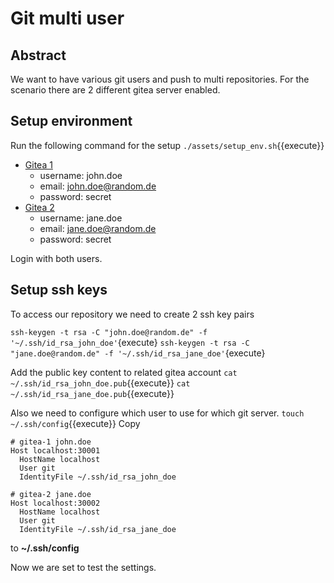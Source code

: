 # Git multi user

## Abstract

We want to have various git users and push to multi repositories.
For the scenario there are 2 different gitea server enabled.

## Setup environment

Run the following command for the setup
`./assets/setup_env.sh`{{execute}}

- [Gitea 1](https://[[HOST_SUBDOMAIN]]-30001-[[KATACODA_HOST]].environments.katacoda.com/)
  - username: john.doe
  - email: john.doe@random.de
  - password: secret
- [Gitea 2](https://[[HOST_SUBDOMAIN]]-30002-[[KATACODA_HOST]].environments.katacoda.com/)
  - username: jane.doe
  - email: jane.doe@random.de
  - password: secret

Login with both users.

## Setup ssh keys

To access our repository we need to create 2 ssh key pairs

`ssh-keygen -t rsa -C "john.doe@random.de" -f '~/.ssh/id_rsa_john_doe'`{execute}
`ssh-keygen -t rsa -C "jane.doe@random.de" -f '~/.ssh/id_rsa_jane_doe'`{execute}

Add the public key content to related gitea account
`cat ~/.ssh/id_rsa_john_doe.pub`{{execute}}
`cat ~/.ssh/id_rsa_jane_doe.pub`{{execute}}

Also we need to configure which user to use for which git server.
`touch ~/.ssh/config`{{execute}}
Copy

```ssh
# gitea-1 john.doe
Host localhost:30001
  HostName localhost
  User git
  IdentityFile ~/.ssh/id_rsa_john_doe

# gitea-2 jane.doe
Host localhost:30002
  HostName localhost
  User git
  IdentityFile ~/.ssh/id_rsa_jane_doe
```

to **~/.ssh/config**

Now we are set to test the settings.
